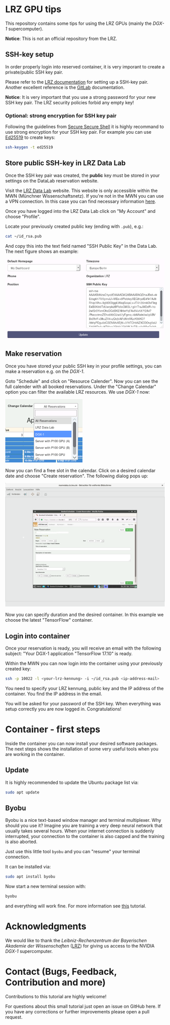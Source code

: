 # LRZ GPU tips

This repository contains some tips for using the LRZ GPUs (mainly the *DGX-1*
supercomputer).

**Notice**: This is not an official repository from the LRZ.

## SSH-key setup

In order properly login into reserved container, it is very imporant to create
a private/public SSH key pair.

Please refer to the [LRZ documentation](https://www.lrz.de/services/compute/ssh/)
for setting up a SSH-key pair. Another excellent reference is the
[GitLab](https://docs.gitlab.com/ee/ssh/) documentation.

**Notice**: It is very important that you use a strong password for your new
SSH key pair. The LRZ security policies forbid any empty key!

### Optional: strong encryption for SSH key pair

Following the guidelines from [Secure Secure Shell](https://stribika.github.io/2015/01/04/secure-secure-shell.html)
it is highly recommand to use strong encryption for your SSH key pair. For
example you can use [Ed25519](https://ed25519.cr.yp.to/) to create keys:

```bash
ssh-keygen -t ed25519
```

## Store public SSH-key in LRZ Data Lab

Once the SSH key pair was created, the **public** key must be stored in your
settings on the DataLab reservation website.

Visit the [LRZ Data Lab](https://datalab.lrz.de) website. This website is only
accessible within the MWN (Münchner Wissenschaftsnetz). If you're not in the
MWN you can use a VPN connection. In this case you can find necessary
information [here](https://www.lrz.de/services/netz/mobil/vpn/).

Once you have logged into the LRZ Data Lab click on "My Account" and choose
"Profile".

Locate your previously created public key (ending with `.pub`), e.g.:

```bash
cat ~/id_rsa.pub
```

And copy this into the text field named "SSH Public Key" in the Data Lab. The
next figure shows an example:

![LRZ Data Lab](figures/profile_ssh_key.png)

## Make reservation

Once you have stored your public SSH key in your profile settings, you can
make a reservation e.g. on the *DGX-1*.

Goto "Schedule" and click on "Resource Calender". Now you can see the full
calender with all booked reservations. Under the "Change Calendar" option you
can filter the available LRZ resources. We use *DGX-1* now:

![LRZ Data Lab - Change calendar](figures/change_calendar.png)

Now you can find a free slot in the calendar. Click on a desired calendar date
and choose "Create reservation". The following dialog pops up:

![LRZ Data Lab - Change calendar](figures/reservation.png)

Now you can specify duration and the desired container. In this example we choose
the latest "TensorFlow" container.

## Login into container

Once your reservation is ready, you will receive an email with the following
subject: "Your DGX-1 application "TensorFlow 17.10" is ready.

Within the MWN you can now login into the container using your previously
created key:

```bash
ssh -p 10022 -l <your-lrz-kennung> -i ~/id_rsa.pub <ip-address-mail>
```

You need to specify your LRZ kennung, public key and the IP address of the
container. You find the IP address in the email.

You will be asked for your password of the SSH key. When everything was setup
correctly you are now logged in. Congratulations!

# Container - first steps

Inside the container you can now install your desired software packages. The
next steps shows the installation of some very useful tools when you are working
in the container.

## Update

It is highly recommended to update the Ubuntu package list via:

```bash
sudo apt update
```

## Byobu

Byobu is a nice text-based window manager and terminal multiplexer. Why should
you use it? Imagine you are training a very deep neural network that usually
takes several hours. When your internet connection is suddenly interrupted,
your connection to the container is also capped and the training is also aborted.

Just use this little tool `byobu` and you can "resume" your terminal connection.

It can be installed via:

```bash
sudo apt install byobu
```

Now start a new terminal session with:

```bash
byobu
```

and everything will work fine. For more information see
[this](https://www.digitalocean.com/community/tutorials/how-to-install-and-use-byobu-for-terminal-management-on-ubuntu-16-04)
tutorial.

# Acknowledgments

We would like to thank the *Leibniz-Rechenzentrum der Bayerischen Akademie der
Wissenschaften* ([LRZ](https://www.lrz.de/english/)) for giving us access to the
NVIDIA *DGX-1* supercomputer.

# Contact (Bugs, Feedback, Contribution and more)

Contributions to this tutorial are highly welcome!

For questions about this small tutorial just open an issue on GitHub here. If
you have any corrections or further improvements please open a pull request.
